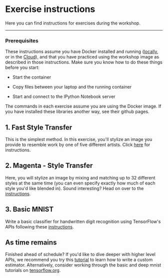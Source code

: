 # Exercise instructions
Here you can find instructions for exercises during the workshop.

---

### Prerequisites
These instructions assume you have Docker installed and running ([locally](install-local.md), or in the [Cloud](install-cloud.md)), and that you have practiced using the workshop image as described in those instructions. Make sure you know how to do these things before you start:

* Start the container

* Copy files between your laptop and the running container

* Start and connect to the IPython Notebook server

The commands in each exercise assume you are using the Docker image. If you have installed these libraries another way, see their github pages.

## 1. Fast Style Transfer
This is the simplest method. In this exercise, you'll stylize an image you provide to resemble work by one of five different artists. Click [here](fast-style-transfer.md) for instructions.

## 2. Magenta - Style Transfer
Here, you will stylize an image by mixing and matching up to 32 different styles at the same time (you can even specify exactly how much of each style you'd like blended in). Sound interesting? Head on over to the [instructions](magenta-style-transfer.md).

## 3. Basic MNIST
Write a basic classifier for handwritten digit recognition using TensorFlow's APIs following these [instructions](basic_mnist.md).

## As time remains
Finished ahead of schedule? If you'd like to dive deeper with higher level APIs, we recommend you try this [tutorial](https://www.tensorflow.org/extend/estimators) to learn how to write a custom estimator. Alternatively, consider working through the basic and deep mnist tutorials on [tensorflow.org](https://www.tensorflow.org).